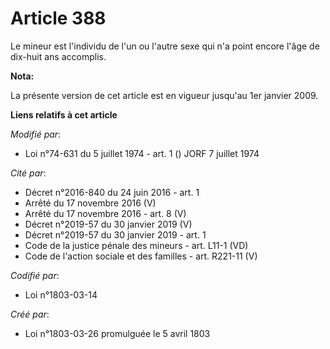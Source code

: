 # Article 388

Le mineur est l'individu de l'un ou l'autre sexe qui n'a point encore l'âge de dix-huit ans accomplis.

**Nota:**

La présente version de cet article est en vigueur jusqu'au 1er janvier 2009.

**Liens relatifs à cet article**

_Modifié par_:

  - Loi n°74-631 du 5 juillet 1974 - art. 1 () JORF 7 juillet 1974

_Cité par_:

  - Décret n°2016-840 du 24 juin 2016 - art. 1
  - Arrêté du 17 novembre 2016 (V)
  - Arrêté du 17 novembre 2016 - art. 8 (V)
  - Décret n°2019-57 du 30 janvier 2019 (V)
  - Décret n°2019-57 du 30 janvier 2019 - art. 1
  - Code de la justice pénale des mineurs - art. L11-1 (VD)
  - Code de l'action sociale et des familles - art. R221-11 (V)

_Codifié par_:

  - Loi n°1803-03-14

_Créé par_:

  - Loi n°1803-03-26 promulguée le 5 avril 1803

